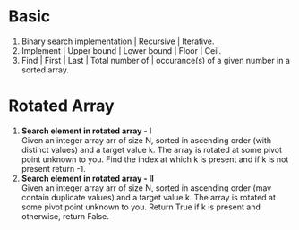 # Basic
1. Binary search implementation | Recursive | Iterative.
2. Implement | Upper bound | Lower bound | Floor | Ceil.
3. Find | First | Last | Total number of | occurance(s) of a given number in a sorted array.

# Rotated Array
1. **Search element in rotated array - I** <br />
   Given an integer array arr of size N, sorted in ascending order (with distinct values) and a target value k. The array is rotated at some pivot point unknown to you. Find the index at which k is present and if k is not present return -1.
2. **Search element in rotated array - II** <br />
   Given an integer array arr of size N, sorted in ascending order (may contain duplicate values) and a target value k. The array is rotated at some pivot point unknown to you. Return True if k is present and otherwise, return False. 
